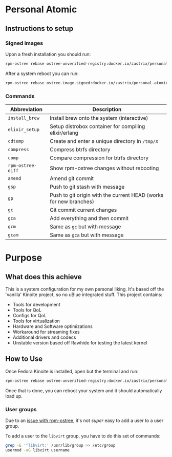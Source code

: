 # Personal Atomic

## Instructions to setup

### Signed images

Upon a fresh installation you should run:
```bash
rpm-ostree rebase ostree-unverified-registry:docker.io/zastrix/personal-atomic:latest
```

After a system reboot you can run:

```bash
rpm-ostree rebase ostree-image-signed:docker.io/zastrix/personal-atomic:latest
```

### Commands

|Abbreviation|Description|
|-|-|
|`install_brew`|Install brew onto the system (interactive)|
|`elixir_setup`|Setup distrobox container for compiling elixir/erlang|
|`cdtemp`|Create and enter a unique directory in `/tmp/X`|
|`compress`|Compress btrfs directory|
|`comp`|Compare compression for btrfs directory|
|`rpm-ostree-diff`|Show rpm-ostree changes without rebooting|
|`amend`|Amend git commit|
|`gsp`|Push to git stash with message|
|`gp`|Push to git origin with the current HEAD (works for new branches)|
|`gc`|Git commit current changes|
|`gca`|Add everything and then commit|
|`gcm`|Same as `gc` but with message|
|`gcam`|Same as `gca` but with message|

# Purpose

## What does this achieve

This is a system configuration for my own personal liking. It's based off the 'vanilla' Kinoite project, so no uBlue integrated stuff. This project contains:

* Tools for development
* Tools for QoL
* Configs for QoL
* Tools for virtualization
* Hardware and Software optimizations
* Workaround for streaming fixes
* Additional drivers and codecs
* Unstable version based off Rawhide for testing the latest kernel

## How to Use

Once Fedora Kinoite is installed, open but the terminal and run:

```bash
rpm-ostree rebase ostree-unverified-registry:docker.io/zastrix/personal-atomic:latest
```

Once that is done, you can reboot your system and it should automatically load up.

### User groups

Due to an [issue with rpm-ostree](https://github.com/coreos/rpm-ostree/issues/49), it's not _super_ easy to add a user to a user group.

To add a user to the `libvirt` group, you have to do this set of commands:

```bash
grep -E '^libvirt:' /usr/lib/group >> /etc/group
usermod -aG libvirt username
```